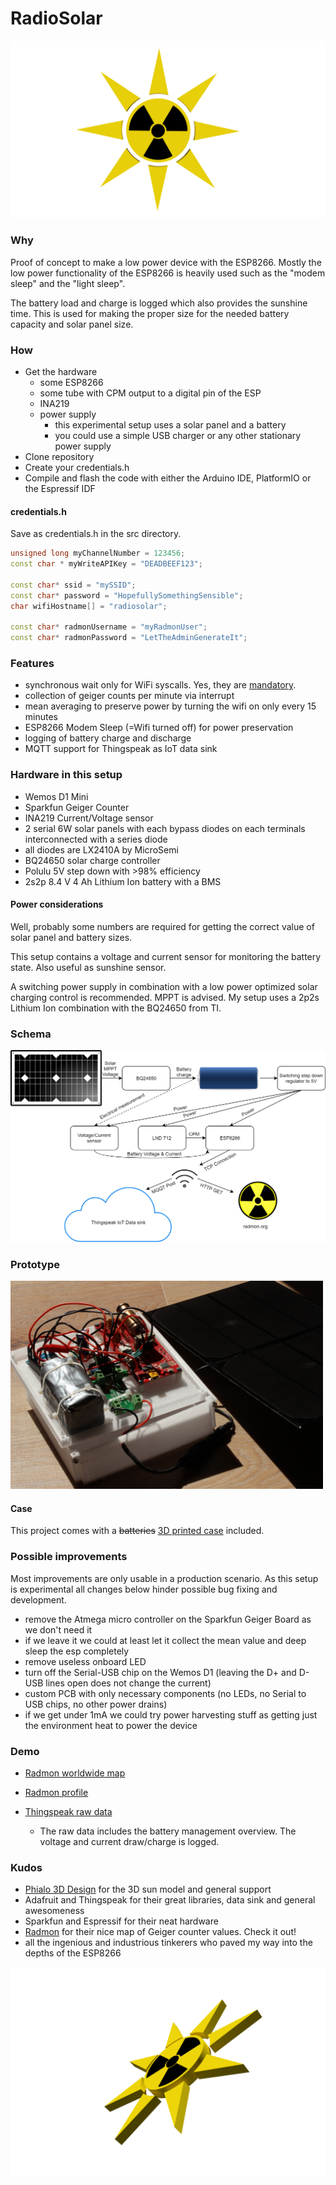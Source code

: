 # RadioSolar

![](doc/logo.png?raw=true)

### Why

Proof of concept to make a low power device with the ESP8266.
Mostly the low power functionality of the ESP8266 is heavily used such as the "modem sleep" and the "light sleep".

The battery load and charge is logged which also provides the sunshine time. This is used for making the proper size for the
needed battery capacity and solar panel size. 

### How

+ Get the hardware
  + some ESP8266
  + some tube with CPM output to a digital pin of the ESP
  + INA219
  + power supply
    + this experimental setup uses a solar panel and a battery
    + you could use a simple USB charger or any other stationary power supply
+ Clone repository
+ Create your credentials.h
+ Compile and flash the code with either the Arduino IDE, PlatformIO or the Espressif IDF

#### credentials.h

Save as credentials.h in the src directory.

```cpp
unsigned long myChannelNumber = 123456;
const char * myWriteAPIKey = "DEADBEEF123";

const char* ssid = "mySSID";
const char* password = "HopefullySomethingSensible";
char wifiHostname[] = "radiosolar";

const char* radmonUsername = "myRadmonUser";
const char* radmonPassword = "LetTheAdminGenerateIt";
```

### Features

+ synchronous wait only for WiFi syscalls. Yes, they are [mandatory](http://www.esp8266.com/viewtopic.php?p=38984&sid=e092a19d9806be5b6415ccd3439251ec#p38984).
+ collection of geiger counts per minute via interrupt
+ mean averaging to preserve power by turning the wifi on only every 15 minutes
+ ESP8266 Modem Sleep (=Wifi turned off) for power preservation
+ logging of battery charge and discharge
+ MQTT support for Thingspeak as IoT data sink

### Hardware in this setup

+ Wemos D1 Mini
+ Sparkfun Geiger Counter
+ INA219 Current/Voltage sensor
+ 2 serial 6W solar panels with each bypass diodes on each terminals interconnected with a series diode
+ all diodes are LX2410A by MicroSemi
+ BQ24650 solar charge controller
+ Polulu 5V step down with >98% efficiency
+ 2s2p 8.4 V 4 Ah Lithium Ion battery with a BMS

#### Power considerations

Well, probably some numbers are required for getting the correct value of solar panel and battery sizes.

This setup contains a voltage and current sensor for monitoring the battery state. Also useful as sunshine sensor.

A switching power supply in combination with a low power optimized solar charging control is recommended. MPPT is 
advised. My setup uses a 2p2s Lithium Ion combination with the BQ24650 from TI.

### Schema

![](doc/schema.png?raw=true)

### Prototype

<img width="500" alt="prototype with case" src="doc/radiosolar_prototype.jpg?raw=true">

#### Case

This project comes with a ~~batteries~~ [3D printed case](../master/doc/case.stl) included.

### Possible improvements

Most improvements are only usable in a production scenario. As this setup is experimental all 
changes below hinder possible bug fixing and development.

+ remove the Atmega micro controller on the Sparkfun Geiger Board as we don't need it
+ if we leave it we could at least let it collect the mean value and deep sleep the esp completely
+ remove useless onboard LED
+ turn off the Serial-USB chip on the Wemos D1 (leaving the D+ and D- USB lines open does not change the current)
+ custom PCB with only necessary components (no LEDs, no Serial to USB chips, no other power drains)
+ if we get under 1mA we could try power harvesting stuff as getting just the environment heat to power the device

### Demo

+ [Radmon worldwide map](http://radmon.org/)

+ [Radmon profile](http://www.radmon.org/radmon.php?function=showuserpage&user=clms)

+ [Thingspeak raw data](https://thingspeak.com/channels/305931)
  + The raw data includes the battery management overview. The voltage and current draw/charge is logged.

### Kudos

+ [Phialo 3D Design](https://phialo.de) for the 3D sun model and general support
+ Adafruit and Thingspeak for their great libraries, data sink and general awesomeness
+ Sparkfun and Espressif for their neat hardware
+ [Radmon](http://radmon.org/) for their nice map of Geiger counter values. Check it out!
+ all the ingenious and industrious tinkerers who paved my way into the depths of the ESP8266

![](doc/logoEnd.png?raw=true)